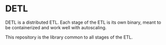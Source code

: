 # DETL

DETL is a distributed ETL. Each stage of the ETL is its own binary, meant to be containerized and work well with autoscaling.

This repository is the library common to all stages of the ETL.